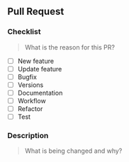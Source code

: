 ## Pull Request

### Checklist

> What is the reason for this PR?

- [ ] New feature
- [ ] Update feature
- [ ] Bugfix
- [ ] Versions
- [ ] Documentation
- [ ] Workflow
- [ ] Refactor
- [ ] Test

### Description

> What is being changed and why?
